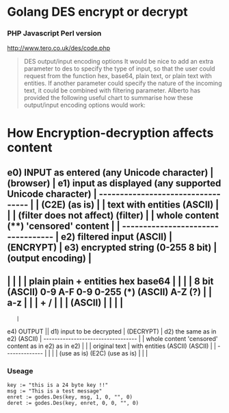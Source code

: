Golang DES encrypt or decrypt
======

### PHP Javascript Perl version
http://www.tero.co.uk/des/code.php

>DES output/input encoding options
>It would be nice to add an extra parameter to des to specify the type of input, so that the user could request from the function hex, base64, plain text, or plain text with entities. If another parameter could specify the nature of the incoming text, it could be combined with filtering parameter.
>Alberto has provided the following useful chart to summarise how these output/input encoding options would work:


How Encryption-decryption affects content
=========================================

e0) INPUT as entered (any Unicode character)
      |
  (browser)
      |
e1) input as displayed (any supported Unicode character)
            |
      ----------------------------------
      |                                |
    (C2E)                           (as is)
      |                                |
    text with entities (ASCII)         |
      |                                |
   (filter does not affect)        (filter)
      |                                |
    whole content (**)   'censored' content
      |                                |
      ----------------------------------
            |
e2) filtered input (ASCII)
      |
  (ENCRYPT)
      |
e3) encrypted string (0-255 8 bit)
         |
  (output encoding)
         |
   ------------------------------------
   |           |              |       |
 plain   plain + entities    hex    base64
   |           |              |       |
 8 bit      (ASCII)        0-9 A-F   0-9
 0-255        (*)          (ASCII)   A-Z
  (?)          |              |      a-z
   |           |              |      + /
   |           |              |    (ASCII)
   |           |              |       |
   ------------------------------------
       |
e4) OUTPUT
      ||
d1) input to be decrypted
      |
  (DECRYPT)
      |
d2) the same as in e2) (ASCII)
                |
      ----------------------------------
      |                                |
    whole content        'censored' content
    as in e2)             as in e2)    |
      |                                |
    original text                      |
    with entities (ASCII)           (ASCII)
           |                           |
     --------------                    |
     |            |                    |
  (use as is)   (E2C)             (use as is)
     |            |                    |

### Useage
```golang
key := "this is a 24 byte key !!"
msg := "This is a test message"
enret := godes.Des(key, msg, 1, 0, "", 0)
deret := godes.Des(key, enret, 0, 0, "", 0)
```
